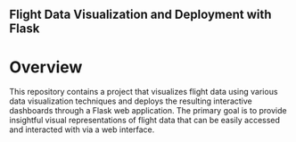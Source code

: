 ## Flight Data Visualization and Deployment with Flask ##
# Overview #
This repository contains a project that visualizes flight data using various data visualization techniques and deploys the resulting interactive dashboards through a Flask web application. The primary goal is to provide insightful visual representations of flight data that can be easily accessed and interacted with via a web interface.

